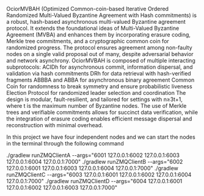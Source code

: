 OciorMVBAH (Optimized Common-coin-based Iterative Ordered Randomized Multi-Valued Byzantine Agreement with Hash commitments) is a robust, hash-based asynchronous multi-valued Byzantine agreement protocol. 
It extends the foundational ideas of Multi-Valued Byzantine Agreement (MVBA) and enhances them by incorporating erasure coding, Merkle tree commitments, and a cryptographic common coin for randomized progress.
The protocol ensures agreement among non-faulty nodes on a single valid proposal out of many, despite adversarial behavior and network asynchrony.
OciorMVBAH is composed of multiple interacting subprotocols:
ACIDh for asynchronous commit, information dispersal, and validation via hash commitments
DRh for data retrieval with hash-verified fragments
ABBBA and ABBA for asynchronous binary agreement
Common Coin for randomness to break symmetry and ensure probabilistic liveness
Election Protocol for randomized leader selection and coordination
The design is modular, fault-resilient, and tailored for settings with 
n≥3t+1, where 
t is the maximum number of Byzantine nodes. The use of Merkle trees and verifiable commitments allows for succinct data verification, while the integration of erasure coding enables efficient message dispersal and reconstruction
with minimal
overhead.

In this project we have four independent nodes and we can start the nodes in the terminal through the following command

./gradlew runZMQClientA --args="6001 127.0.0.1:6002 127.0.0.1:6003 127.0.0.1:6004 127.0.0.1:7000"
./gradlew runZMQClientB --args="6002 127.0.0.1:6001 127.0.0.1:6003 127.0.0.1:6004 127.0.0.1:7000"
./gradlew runZMQClientC --args="6003 127.0.0.1:6001 127.0.0.1:6002 127.0.0.1:6004 127.0.0.1:7000"
./gradlew runZMQClientD --args="6004 127.0.0.1:6001 127.0.0.1:6002 127.0.0.1:6003 127.0.0.1:7000"
